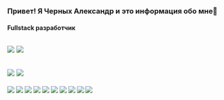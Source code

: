 ### Привет! Я Черных Александр и это информация обо мне👋
#### Fullstack разработчик

[![](https://github-readme-stats.vercel.app/api?username=whitered932&show_icons=true)](https://github.com/whitered932/whitered932)
[![](https://github-readme-stats.vercel.app/api/top-langs/?username=whitered932&layout=compact)](https://github.com/whitered932/whitered932)
---
[![](https://github-readme-stats.vercel.app/api/pin/?username=whitered932&repo=wheres-they-server)](https://github.com/anuraghazra/github-readme-stats)
[![](https://github-readme-stats.vercel.app/api/pin/?username=whitered932&repo=wheres-they-client)](https://github.com/anuraghazra/github-readme-stats)
---

![](https://img.shields.io/badge/OS-Linux-informational?style=flat&logo=linux&logoColor=white&color=red)
![](https://img.shields.io/badge/Editor-WebStorm-informational?style=flat&logo=webstorm&logoColor=white&color=lightblue)
![](https://img.shields.io/badge/Code-JavaScript-informational?style=flat&logo=javascript&logoColor=white&color=yellow)
![](https://img.shields.io/badge/Code-React-informational?style=flat&logo=react&logoColor=white&color=lightblue)
![](https://img.shields.io/badge/Framework-NestJS-informational?style=flat&logo=nestjs&logoColor=white&color=red)
![](https://img.shields.io/badge/Framework-Laralel-informational?style=flat&logo=nestjs&logoColor=white&color=red)
![](https://img.shields.io/badge/Shell-Bash-informational?style=flat&logo=gnu-bash&logoColor=white&color=black)
![](https://img.shields.io/badge/Tools-MySQL-informational?style=flat&logo=mysql&logoColor=white&color=2bbc8a)
![](https://img.shields.io/badge/Tools-Postman-informational?style=flat&logo=postman&logoColor=white&color=yellow)
![](https://img.shields.io/badge/Tools-Ubuntu-informational?style=flat&logo=ubuntu&logoColor=white&color=2bbc8a)





